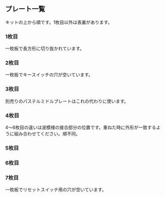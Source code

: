 ## プレート一覧
キットの上から順です。1枚目以外は表裏があります。
### 1枚目
一枚板で長方形に切り抜かれています。
### 2枚目
一枚板でキースイッチの穴が空いています。
### 3枚目
別売りのパステルミドルプレートはこれの代わりに使います。
### 4枚目
4〜6枚目の違いは波模様の接合部分の位置です。重ねた時に外形が一致するように組み合わせてください。順不同。
### 5枚目
### 6枚目
### 7枚目
一枚板でリセットスイッチ用の穴が空いています。
